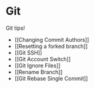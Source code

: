 # Git

Git tips!

- [[Changing Commit Authors]]
- [[Resetting a forked branch]]
- [[Git SSH]]
- [[Git Account Switch]]
- [[Git Ignore Files]]
- [[Rename Branch]]
- [[Git Rebase Single Commit]]